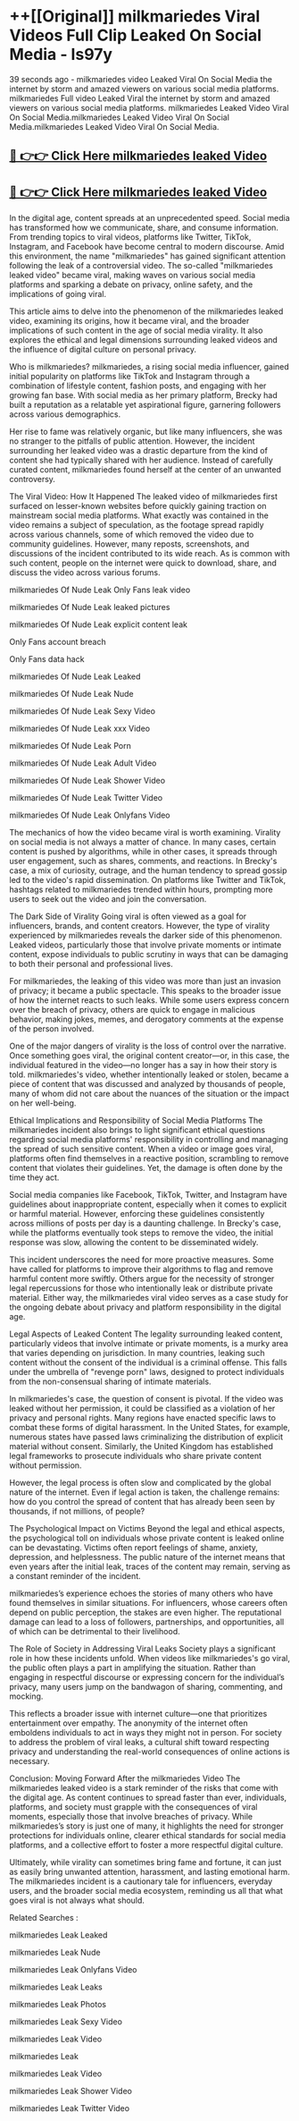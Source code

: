 # ++[[Original]] milkmariedes Viral Videos Full Clip Leaked On Social Media - ls97y<br>

39 seconds ago - milkmariedes video Leaked Viral On Social Media the internet by storm and amazed viewers on various social media platforms.
milkmariedes Full video Leaked Viral the internet by storm and amazed viewers on various social media platforms. milkmariedes Leaked Video Viral On Social Media.milkmariedes Leaked Video Viral On Social Media.milkmariedes Leaked Video Viral On Social Media.<br>


## [🔴 👉👉 Click Here milkmariedes leaked Video ](https://onlyclips.site?title=milkmariedes&ref=git)

## [🔴 👉👉 Click Here milkmariedes leaked Video ](https://onlyclips.site?title=milkmariedes&ref=git)

In the digital age, content spreads at an unprecedented speed. Social media has transformed how we communicate, share, and consume information. From trending topics to viral videos, platforms like Twitter, TikTok, Instagram, and Facebook have become central to modern discourse. Amid this environment, the name "milkmariedes" has gained significant attention following the leak of a controversial video. The so-called "milkmariedes leaked video" became viral, making waves on various social media platforms and sparking a debate on privacy, online safety, and the implications of going viral.

This article aims to delve into the phenomenon of the milkmariedes leaked video, examining its origins, how it became viral, and the broader implications of such content in the age of social media virality. It also explores the ethical and legal dimensions surrounding leaked videos and the influence of digital culture on personal privacy.

Who is milkmariedes?
milkmariedes, a rising social media influencer, gained initial popularity on platforms like TikTok and Instagram through a combination of lifestyle content, fashion posts, and engaging with her growing fan base. With social media as her primary platform, Brecky had built a reputation as a relatable yet aspirational figure, garnering followers across various demographics.

Her rise to fame was relatively organic, but like many influencers, she was no stranger to the pitfalls of public attention. However, the incident surrounding her leaked video was a drastic departure from the kind of content she had typically shared with her audience. Instead of carefully curated content, milkmariedes found herself at the center of an unwanted controversy.

The Viral Video: How It Happened
The leaked video of milkmariedes first surfaced on lesser-known websites before quickly gaining traction on mainstream social media platforms. What exactly was contained in the video remains a subject of speculation, as the footage spread rapidly across various channels, some of which removed the video due to community guidelines. However, many reposts, screenshots, and discussions of the incident contributed to its wide reach. As is common with such content, people on the internet were quick to download, share, and discuss the video across various forums.

milkmariedes Of Nude Leak Only Fans leak video

milkmariedes Of Nude Leak leaked pictures

milkmariedes Of Nude Leak explicit content leak

Only Fans account breach

Only Fans data hack

milkmariedes Of Nude Leak Leaked

milkmariedes Of Nude Leak Nude

milkmariedes Of Nude Leak Sexy Video

milkmariedes Of Nude Leak xxx Video

milkmariedes Of Nude Leak Porn

milkmariedes Of Nude Leak Adult Video

milkmariedes Of Nude Leak Shower Video

milkmariedes Of Nude Leak Twitter Video

milkmariedes Of Nude Leak Onlyfans Video

The mechanics of how the video became viral is worth examining. Virality on social media is not always a matter of chance. In many cases, certain content is pushed by algorithms, while in other cases, it spreads through user engagement, such as shares, comments, and reactions. In Brecky's case, a mix of curiosity, outrage, and the human tendency to spread gossip led to the video's rapid dissemination. On platforms like Twitter and TikTok, hashtags related to milkmariedes trended within hours, prompting more users to seek out the video and join the conversation.

The Dark Side of Virality
Going viral is often viewed as a goal for influencers, brands, and content creators. However, the type of virality experienced by milkmariedes reveals the darker side of this phenomenon. Leaked videos, particularly those that involve private moments or intimate content, expose individuals to public scrutiny in ways that can be damaging to both their personal and professional lives.

For milkmariedes, the leaking of this video was more than just an invasion of privacy; it became a public spectacle. This speaks to the broader issue of how the internet reacts to such leaks. While some users express concern over the breach of privacy, others are quick to engage in malicious behavior, making jokes, memes, and derogatory comments at the expense of the person involved.

One of the major dangers of virality is the loss of control over the narrative. Once something goes viral, the original content creator—or, in this case, the individual featured in the video—no longer has a say in how their story is told. milkmariedes's video, whether intentionally leaked or stolen, became a piece of content that was discussed and analyzed by thousands of people, many of whom did not care about the nuances of the situation or the impact on her well-being.

Ethical Implications and Responsibility of Social Media Platforms
The milkmariedes incident also brings to light significant ethical questions regarding social media platforms' responsibility in controlling and managing the spread of such sensitive content. When a video or image goes viral, platforms often find themselves in a reactive position, scrambling to remove content that violates their guidelines. Yet, the damage is often done by the time they act.

Social media companies like Facebook, TikTok, Twitter, and Instagram have guidelines about inappropriate content, especially when it comes to explicit or harmful material. However, enforcing these guidelines consistently across millions of posts per day is a daunting challenge. In Brecky's case, while the platforms eventually took steps to remove the video, the initial response was slow, allowing the content to be disseminated widely.

This incident underscores the need for more proactive measures. Some have called for platforms to improve their algorithms to flag and remove harmful content more swiftly. Others argue for the necessity of stronger legal repercussions for those who intentionally leak or distribute private material. Either way, the milkmariedes viral video serves as a case study for the ongoing debate about privacy and platform responsibility in the digital age.

Legal Aspects of Leaked Content
The legality surrounding leaked content, particularly videos that involve intimate or private moments, is a murky area that varies depending on jurisdiction. In many countries, leaking such content without the consent of the individual is a criminal offense. This falls under the umbrella of "revenge porn" laws, designed to protect individuals from the non-consensual sharing of intimate materials.

In milkmariedes's case, the question of consent is pivotal. If the video was leaked without her permission, it could be classified as a violation of her privacy and personal rights. Many regions have enacted specific laws to combat these forms of digital harassment. In the United States, for example, numerous states have passed laws criminalizing the distribution of explicit material without consent. Similarly, the United Kingdom has established legal frameworks to prosecute individuals who share private content without permission.

However, the legal process is often slow and complicated by the global nature of the internet. Even if legal action is taken, the challenge remains: how do you control the spread of content that has already been seen by thousands, if not millions, of people?

The Psychological Impact on Victims
Beyond the legal and ethical aspects, the psychological toll on individuals whose private content is leaked online can be devastating. Victims often report feelings of shame, anxiety, depression, and helplessness. The public nature of the internet means that even years after the initial leak, traces of the content may remain, serving as a constant reminder of the incident.

milkmariedes’s experience echoes the stories of many others who have found themselves in similar situations. For influencers, whose careers often depend on public perception, the stakes are even higher. The reputational damage can lead to a loss of followers, partnerships, and opportunities, all of which can be detrimental to their livelihood.

The Role of Society in Addressing Viral Leaks
Society plays a significant role in how these incidents unfold. When videos like milkmariedes's go viral, the public often plays a part in amplifying the situation. Rather than engaging in respectful discourse or expressing concern for the individual’s privacy, many users jump on the bandwagon of sharing, commenting, and mocking.

This reflects a broader issue with internet culture—one that prioritizes entertainment over empathy. The anonymity of the internet often emboldens individuals to act in ways they might not in person. For society to address the problem of viral leaks, a cultural shift toward respecting privacy and understanding the real-world consequences of online actions is necessary.

Conclusion: Moving Forward After the milkmariedes Video
The milkmariedes leaked video is a stark reminder of the risks that come with the digital age. As content continues to spread faster than ever, individuals, platforms, and society must grapple with the consequences of viral moments, especially those that involve breaches of privacy. While milkmariedes’s story is just one of many, it highlights the need for stronger protections for individuals online, clearer ethical standards for social media platforms, and a collective effort to foster a more respectful digital culture.

Ultimately, while virality can sometimes bring fame and fortune, it can just as easily bring unwanted attention, harassment, and lasting emotional harm. The milkmariedes incident is a cautionary tale for influencers, everyday users, and the broader social media ecosystem, reminding us all that what goes viral is not always what should.

Related Searches :

milkmariedes Leak Leaked

milkmariedes Leak Nude

milkmariedes Leak Onlyfans Video

milkmariedes Leak Leaks

milkmariedes Leak Photos

milkmariedes Leak Sexy Video

milkmariedes Leak Video

milkmariedes Leak

milkmariedes Leak Video

milkmariedes Leak Shower Video

milkmariedes Leak Twitter Video

